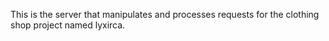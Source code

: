 This is the server that manipulates and processes requests for the clothing shop project named lyxirca.
